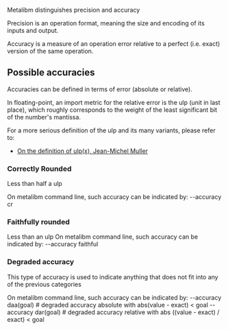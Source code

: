 

Metalibm distinguishes precision and accuracy

Precision is an operation format, meaning the size and encoding of its inputs and output.

Accuracy is a measure of an operation error relative to a perfect (i.e. exact) version of the same operation.

## Possible accuracies

Accuracies can be defined in terms of error (absolute or relative).

In floating-point, an import metric for the relative error is the ulp (unit in last place), which roughly corresponds to the weight of the least significant bit of the number's mantissa.

For a more serious definition of the ulp and its many variants, please refer to: 
- [On the definition of ulp(x), Jean-Michel Muller](http://www.ens-lyon.fr/LIP/Pub/Rapports/RR/RR2005/RR2005-09.pdf)

### Correctly Rounded

Less than half a ulp

On metalibm command line, such accuracy can be indicated by:
    --accuracy cr

### Faithfully rounded

Less than an ulp
On metalibm command line, such accuracy can be indicated by:
    --accuracy faithful

### Degraded accuracy

This type of accuracy is used to indicate anything that does not fit into any of the previous categories

On metalibm command line, such accuracy can be indicated by:
    --accuracy daa(goal) # degraded accuracy absolute with abs(value - exact) < goal
    --accuracy dar(goal) # degraded accuracy relative with abs ((value - exact) / exact) < goal
